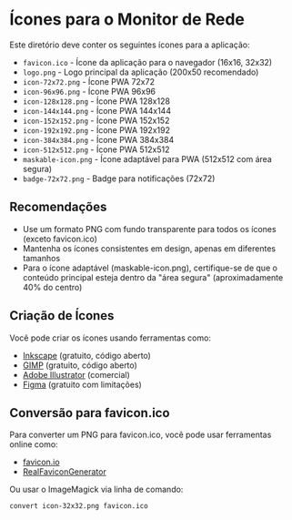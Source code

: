 # Ícones para o Monitor de Rede

Este diretório deve conter os seguintes ícones para a aplicação:

- `favicon.ico` - Ícone da aplicação para o navegador (16x16, 32x32)
- `logo.png` - Logo principal da aplicação (200x50 recomendado)
- `icon-72x72.png` - Ícone PWA 72x72
- `icon-96x96.png` - Ícone PWA 96x96
- `icon-128x128.png` - Ícone PWA 128x128
- `icon-144x144.png` - Ícone PWA 144x144
- `icon-152x152.png` - Ícone PWA 152x152
- `icon-192x192.png` - Ícone PWA 192x192
- `icon-384x384.png` - Ícone PWA 384x384
- `icon-512x512.png` - Ícone PWA 512x512
- `maskable-icon.png` - Ícone adaptável para PWA (512x512 com área segura)
- `badge-72x72.png` - Badge para notificações (72x72)

## Recomendações

- Use um formato PNG com fundo transparente para todos os ícones (exceto favicon.ico)
- Mantenha os ícones consistentes em design, apenas em diferentes tamanhos
- Para o ícone adaptável (maskable-icon.png), certifique-se de que o conteúdo principal esteja dentro da "área segura" (aproximadamente 40% do centro)

## Criação de Ícones

Você pode criar os ícones usando ferramentas como:

- [Inkscape](https://inkscape.org/) (gratuito, código aberto)
- [GIMP](https://www.gimp.org/) (gratuito, código aberto)
- [Adobe Illustrator](https://www.adobe.com/products/illustrator.html) (comercial)
- [Figma](https://www.figma.com/) (gratuito com limitações)

## Conversão para favicon.ico

Para converter um PNG para favicon.ico, você pode usar ferramentas online como:

- [favicon.io](https://favicon.io/)
- [RealFaviconGenerator](https://realfavicongenerator.net/)

Ou usar o ImageMagick via linha de comando:

```bash
convert icon-32x32.png favicon.ico
```